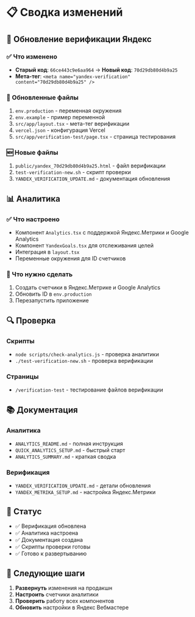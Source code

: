 # 📋 Сводка изменений

## 🔄 Обновление верификации Яндекс

### ✅ Что изменено
- **Старый код**: `66ce443c9e6aa964` → **Новый код**: `70d29db80d4b9a25`
- **Мета-тег**: `<meta name="yandex-verification" content="70d29db80d4b9a25" />`

### 📁 Обновленные файлы
1. `env.production` - переменная окружения
2. `env.example` - пример переменной
3. `src/app/layout.tsx` - мета-тег верификации
4. `vercel.json` - конфигурация Vercel
5. `src/app/verification-test/page.tsx` - страница тестирования

### 🆕 Новые файлы
1. `public/yandex_70d29db80d4b9a25.html` - файл верификации
2. `test-verification-new.sh` - скрипт проверки
3. `YANDEX_VERIFICATION_UPDATE.md` - документация обновления

## 📊 Аналитика

### ✅ Что настроено
- Компонент `Analytics.tsx` с поддержкой Яндекс.Метрики и Google Analytics
- Компонент `YandexGoals.tsx` для отслеживания целей
- Интеграция в `layout.tsx`
- Переменные окружения для ID счетчиков

### 🚀 Что нужно сделать
1. Создать счетчики в Яндекс.Метрике и Google Analytics
2. Обновить ID в `env.production`
3. Перезапустить приложение

## 🔍 Проверка

### Скрипты
- `node scripts/check-analytics.js` - проверка аналитики
- `./test-verification-new.sh` - проверка верификации

### Страницы
- `/verification-test` - тестирование файлов верификации

## 📚 Документация

### Аналитика
- `ANALYTICS_README.md` - полная инструкция
- `QUICK_ANALYTICS_SETUP.md` - быстрый старт
- `ANALYTICS_SUMMARY.md` - краткая сводка

### Верификация
- `YANDEX_VERIFICATION_UPDATE.md` - детали обновления
- `YANDEX_METRIKA_SETUP.md` - настройка Яндекс.Метрики

## 🎯 Статус

- ✅ Верификация обновлена
- ✅ Аналитика настроена
- ✅ Документация создана
- ✅ Скрипты проверки готовы
- ✅ Готово к развертыванию

## 🚀 Следующие шаги

1. **Развернуть** изменения на продакшн
2. **Настроить** счетчики аналитики
3. **Проверить** работу всех компонентов
4. **Обновить** настройки в Яндекс Вебмастере
